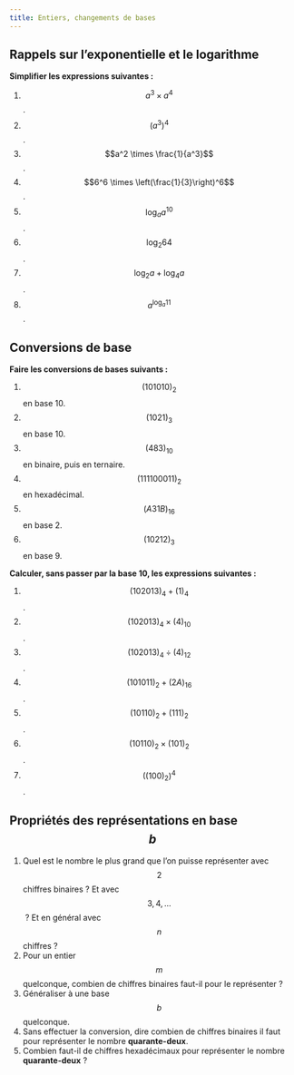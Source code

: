 ```yaml
---
title: Entiers, changements de bases
---
```


## Rappels sur l’exponentielle et le logarithme

**Simplifier les expressions suivantes :**

1.  $$a^3\times a^4$$.
2.  $$(a^3)^4$$.
3.  $$a^2 \times \frac{1}{a^3}$$.
4.  $$6^6 \times \left(\frac{1}{3}\right)^6$$.
5.  $$\log_a a^{10}$$.
6.  $$\log_2 64$$.
7.  $$\log_2 a + \log_4 a$$.
8.  $$a^{\log_a 11}$$.

## Conversions de base

**Faire les conversions de bases suivants :**

1.  $$(101010)_2$$ en base 10.
2.  $$(1021)_3$$ en base 10.
3.  $$(483)_{10}$$ en binaire, puis en ternaire.
4.  $$(111100011)_2$$ en hexadécimal.
5.  $$(A31B)_{16}$$ en base 2.
6.  $$(10212)_3$$ en base 9.

**Calculer, sans passer par la base 10, les expressions suivantes :**

1.  $$(102013)_4 + (1)_4$$.
2.  $$(102013)_4 \times (4)_{10}$$.
3.  $$(102013)_4 \div (4)_{12}$$.
4.  $$(101011)_2 + (2A)_{16}$$.
5.  $$(10110)_2 + (111)_2$$.
6.  $$(10110)_2 \times (101)_2$$.
7.  $$\bigl((100)_2\bigr)^4$$.

## Propriétés des représentations en base $$b$$

1.  Quel est le nombre le plus grand que l’on puisse représenter avec
    $$2$$ chiffres binaires ? Et avec $$3, 4, \dots$$ ? Et en général avec
    $$n$$ chiffres ?
2.  Pour un entier $$m$$ quelconque, combien de chiffres binaires faut-il
    pour le représenter ?
3.  Généraliser à une base $$b$$ quelconque.
4.  Sans effectuer la conversion, dire combien de chiffres binaires il
    faut pour représenter le nombre **quarante-deux**.
5.  Combien faut-il de chiffres hexadécimaux pour représenter le nombre
    **quarante-deux** ?
